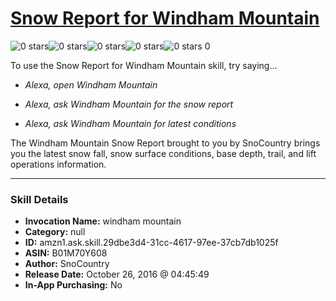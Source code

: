 # [Snow Report for Windham Mountain](http://alexa.amazon.com/#skills/amzn1.ask.skill.29dbe3d4-31cc-4617-97ee-37cb7db1025f)
![0 stars](../../images/ic_star_border_black_18dp_1x.png)![0 stars](../../images/ic_star_border_black_18dp_1x.png)![0 stars](../../images/ic_star_border_black_18dp_1x.png)![0 stars](../../images/ic_star_border_black_18dp_1x.png)![0 stars](../../images/ic_star_border_black_18dp_1x.png) 0

To use the Snow Report for Windham Mountain skill, try saying...

* *Alexa, open Windham Mountain*

* *Alexa, ask Windham Mountain for the snow report*

* *Alexa, ask Windham Mountain for latest conditions*

The Windham Mountain Snow Report brought to you by SnoCountry brings you the latest snow fall, snow surface conditions,  base depth, trail, and lift operations information.

***

### Skill Details

* **Invocation Name:** windham mountain
* **Category:** null
* **ID:** amzn1.ask.skill.29dbe3d4-31cc-4617-97ee-37cb7db1025f
* **ASIN:** B01M70Y608
* **Author:** SnoCountry
* **Release Date:** October 26, 2016 @ 04:45:49
* **In-App Purchasing:** No
